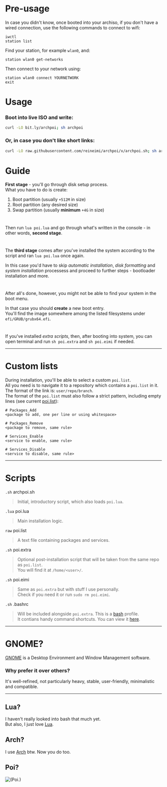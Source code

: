 # Pre-usage
In case you didn't know, once booted into your archiso, if you don't have a wired connection, use the following commands to connect to wifi:
```
iwctl
station list
```
Find your station, for example `wlan0`, and:
```
station wlan0 get-networks
```
Then connect to your network using:
```
station wlan0 connect YOURNETWORK
exit
```

# Usage
### Boot into live ISO and write:
```bash
curl -LO bit.ly/archpoi; sh archpoi
```
### Or, in case you don't like short links:
```bash
curl -LO raw.githubusercontent.com/reineimi/archpoi/x/archpoi.sh; sh archpoi.sh
```

# Guide
**First stage** - you'll go through disk setup process.<br>
What you have to do is create:
1. Boot partition (usually `+512M` in size)
2. Root partition (any desired size)
3. Swap partition (usually **minimum** `+4G` in size)
#
Then run `lua poi.lua` and go through what's written in the console - in other words, **second stage**.
#
The **third stage** comes after you've installed the system according to the script and ran `lua poi.lua` once again.

In this case you'd have to skip *automatic installation*, *disk formatting* and *system installation* processess and proceed to further steps - bootloader installation and more.
#
After all's done, however, you might not be able to find your system in the boot menu.

In that case you should **create** a new boot entry.<br>
You'll find the image somewhere among the listed filesystems under `efi/GRUB/grubx64.efi`.
#
If you've installed *extra scripts*, then, after booting into system, you can open terminal and run `sh poi.extra` and `sh poi.eimi` if needed.

<hr>

# Custom lists
During installation, you'll be able to select a custom `poi.list`.<br>
All you need is to navigate it to a repository which contains a `poi.list` in it.<br>
The format of the link is: `user/repo/branch`.<br>
The format of the `poi.list` must also follow a strict pattern, including empty lines (see current [poi.list](https://github.com/reineimi/archpoi/blob/x/poi.list)):
```
# Packages_Add
<package to add, one per line or using whitespace>

# Packages_Remove
<package to remove, same rule>

# Services_Enable
<service to enable, same rule>

# Services_Disable
<service to disable, same rule>
```
<hr>

# Scripts
`.sh` archpoi.sh
> Initial, introductory script, which also loads `poi.lua`.

`.lua` poi.lua
> Main installation logic.

`raw` poi.list
> A text file containing packages and services.

`.sh` poi.extra
> Optional post-installation script that will be taken from the same repo as `poi.list`.<br>
You will find it at `/home/<user>/`.

`.sh` poi.eimi
> Same as `poi.extra` but with stuff I use personally.<br>
Check if you need it or run `sudo rm poi.eimi`.

`.sh` .bashrc
> Will be included alongside `poi.extra`. This is a [bash](https://en.wikipedia.org/wiki/Bash_(Unix_shell)) profile.<br>
It contians handy command shortcuts. You can view it [here](https://github.com/reineimi/arch/blob/x/.bashrc).
<hr>

# GNOME?
[GNOME](https://www.gnome.org/) is a Desktop Environment and Window Management software.

### Why prefer it over others?
It's well-refined, not particularly heavy, stable, user-friendly, minimalistic and compatible.
<hr>

## Lua?
I haven't really looked into bash that much yet.<br>
But also, I just love [Lua](https://www.lua.org/about.html).

## Arch?
I use [Arch](https://archlinux.org/) btw. Now you do too.

## Poi?
![(Poi.)](https://media1.tenor.com/m/z89eTLYza68AAAAd/yuudachi-poi.gif)
